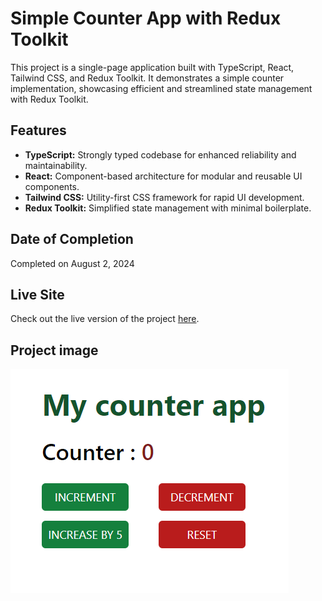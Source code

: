 # Simple Counter App with Redux Toolkit

This project is a single-page application built with TypeScript, React, Tailwind CSS, and Redux Toolkit. It demonstrates a simple counter implementation, showcasing efficient and streamlined state management with Redux Toolkit.

## Features

- **TypeScript:** Strongly typed codebase for enhanced reliability and maintainability.
- **React:** Component-based architecture for modular and reusable UI components.
- **Tailwind CSS:** Utility-first CSS framework for rapid UI development.
- **Redux Toolkit:** Simplified state management with minimal boilerplate.

## Date of Completion

Completed on August 2, 2024

## Live Site

Check out the live version of the project [here](https://simple-counter-app-with-redux-toolkit.vercel.app/).

## Project image

![Project snapshot](images/my-counter-app.png)

